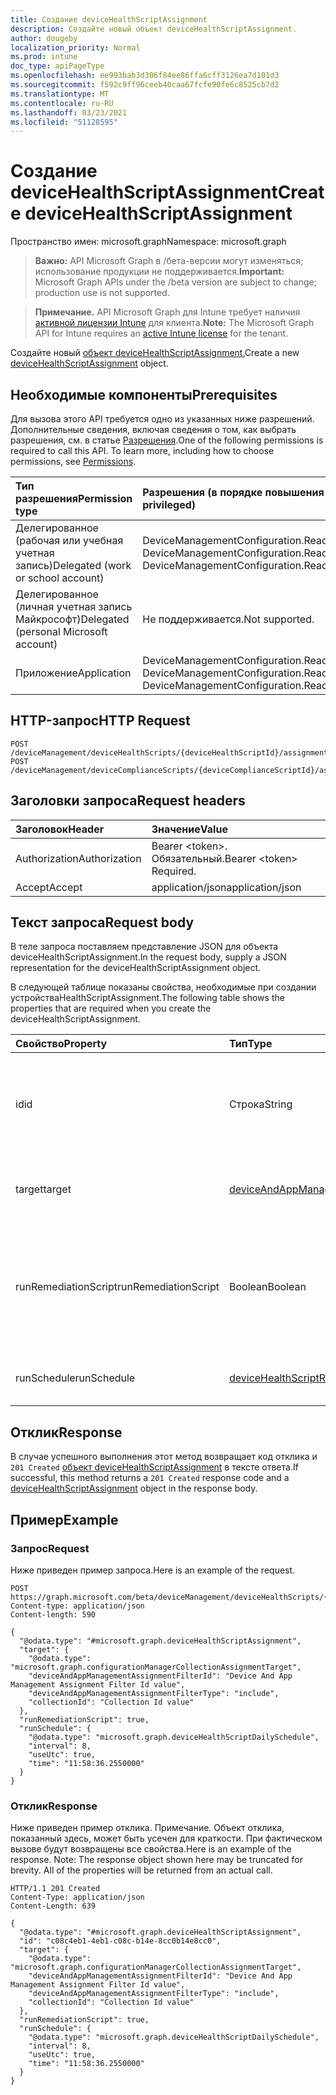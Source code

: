 ```yaml
---
title: Создание deviceHealthScriptAssignment
description: Создайте новый объект deviceHealthScriptAssignment.
author: dougeby
localization_priority: Normal
ms.prod: intune
doc_type: apiPageType
ms.openlocfilehash: ee993bab3d306f84ee86ffa6cff3126ea7d101d3
ms.sourcegitcommit: f592c9ff96ceeb40caa67fcfe90fe6c8525cb7d2
ms.translationtype: MT
ms.contentlocale: ru-RU
ms.lasthandoff: 03/23/2021
ms.locfileid: "51128595"
---
```

# <a name="create-devicehealthscriptassignment"></a><span data-ttu-id="c2300-103">Создание deviceHealthScriptAssignment</span><span class="sxs-lookup"><span data-stu-id="c2300-103">Create deviceHealthScriptAssignment</span></span>

<span data-ttu-id="c2300-104">Пространство имен: microsoft.graph</span><span class="sxs-lookup"><span data-stu-id="c2300-104">Namespace: microsoft.graph</span></span>

> <span data-ttu-id="c2300-105">**Важно:** API Microsoft Graph в /бета-версии могут изменяться; использование продукции не поддерживается.</span><span class="sxs-lookup"><span data-stu-id="c2300-105">**Important:** Microsoft Graph APIs under the /beta version are subject to change; production use is not supported.</span></span>

> <span data-ttu-id="c2300-106">**Примечание.** API Microsoft Graph для Intune требует наличия [активной лицензии Intune](https://go.microsoft.com/fwlink/?linkid=839381) для клиента.</span><span class="sxs-lookup"><span data-stu-id="c2300-106">**Note:** The Microsoft Graph API for Intune requires an [active Intune license](https://go.microsoft.com/fwlink/?linkid=839381) for the tenant.</span></span>

<span data-ttu-id="c2300-107">Создайте новый [объект deviceHealthScriptAssignment.](../resources/intune-devices-devicehealthscriptassignment.md)</span><span class="sxs-lookup"><span data-stu-id="c2300-107">Create a new [deviceHealthScriptAssignment](../resources/intune-devices-devicehealthscriptassignment.md) object.</span></span>

## <a name="prerequisites"></a><span data-ttu-id="c2300-108">Необходимые компоненты</span><span class="sxs-lookup"><span data-stu-id="c2300-108">Prerequisites</span></span>
<span data-ttu-id="c2300-p101">Для вызова этого API требуется одно из указанных ниже разрешений. Дополнительные сведения, включая сведения о том, как выбрать разрешения, см. в статье [Разрешения](/graph/permissions-reference).</span><span class="sxs-lookup"><span data-stu-id="c2300-p101">One of the following permissions is required to call this API. To learn more, including how to choose permissions, see [Permissions](/graph/permissions-reference).</span></span>

|<span data-ttu-id="c2300-111">Тип разрешения</span><span class="sxs-lookup"><span data-stu-id="c2300-111">Permission type</span></span>|<span data-ttu-id="c2300-112">Разрешения (в порядке повышения привилегий)</span><span class="sxs-lookup"><span data-stu-id="c2300-112">Permissions (from least to most privileged)</span></span>|
|:---|:---|
|<span data-ttu-id="c2300-113">Делегированное (рабочая или учебная учетная запись)</span><span class="sxs-lookup"><span data-stu-id="c2300-113">Delegated (work or school account)</span></span>|<span data-ttu-id="c2300-114">DeviceManagementConfiguration.Read.All, DeviceManagementConfiguration.ReadWrite.All</span><span class="sxs-lookup"><span data-stu-id="c2300-114">DeviceManagementConfiguration.Read.All, DeviceManagementConfiguration.ReadWrite.All</span></span>|
|<span data-ttu-id="c2300-115">Делегированное (личная учетная запись Майкрософт)</span><span class="sxs-lookup"><span data-stu-id="c2300-115">Delegated (personal Microsoft account)</span></span>|<span data-ttu-id="c2300-116">Не поддерживается.</span><span class="sxs-lookup"><span data-stu-id="c2300-116">Not supported.</span></span>|
|<span data-ttu-id="c2300-117">Приложение</span><span class="sxs-lookup"><span data-stu-id="c2300-117">Application</span></span>|<span data-ttu-id="c2300-118">DeviceManagementConfiguration.Read.All, DeviceManagementConfiguration.ReadWrite.All</span><span class="sxs-lookup"><span data-stu-id="c2300-118">DeviceManagementConfiguration.Read.All, DeviceManagementConfiguration.ReadWrite.All</span></span>|

## <a name="http-request"></a><span data-ttu-id="c2300-119">HTTP-запрос</span><span class="sxs-lookup"><span data-stu-id="c2300-119">HTTP Request</span></span>
<!-- {
  "blockType": "ignored"
}
-->
``` http
POST /deviceManagement/deviceHealthScripts/{deviceHealthScriptId}/assignments
POST /deviceManagement/deviceComplianceScripts/{deviceComplianceScriptId}/assignments
```

## <a name="request-headers"></a><span data-ttu-id="c2300-120">Заголовки запроса</span><span class="sxs-lookup"><span data-stu-id="c2300-120">Request headers</span></span>
|<span data-ttu-id="c2300-121">Заголовок</span><span class="sxs-lookup"><span data-stu-id="c2300-121">Header</span></span>|<span data-ttu-id="c2300-122">Значение</span><span class="sxs-lookup"><span data-stu-id="c2300-122">Value</span></span>|
|:---|:---|
|<span data-ttu-id="c2300-123">Authorization</span><span class="sxs-lookup"><span data-stu-id="c2300-123">Authorization</span></span>|<span data-ttu-id="c2300-124">Bearer &lt;token&gt;. Обязательный.</span><span class="sxs-lookup"><span data-stu-id="c2300-124">Bearer &lt;token&gt; Required.</span></span>|
|<span data-ttu-id="c2300-125">Accept</span><span class="sxs-lookup"><span data-stu-id="c2300-125">Accept</span></span>|<span data-ttu-id="c2300-126">application/json</span><span class="sxs-lookup"><span data-stu-id="c2300-126">application/json</span></span>|

## <a name="request-body"></a><span data-ttu-id="c2300-127">Текст запроса</span><span class="sxs-lookup"><span data-stu-id="c2300-127">Request body</span></span>
<span data-ttu-id="c2300-128">В теле запроса поставляем представление JSON для объекта deviceHealthScriptAssignment.</span><span class="sxs-lookup"><span data-stu-id="c2300-128">In the request body, supply a JSON representation for the deviceHealthScriptAssignment object.</span></span>

<span data-ttu-id="c2300-129">В следующей таблице показаны свойства, необходимые при создании устройстваHealthScriptAssignment.</span><span class="sxs-lookup"><span data-stu-id="c2300-129">The following table shows the properties that are required when you create the deviceHealthScriptAssignment.</span></span>

|<span data-ttu-id="c2300-130">Свойство</span><span class="sxs-lookup"><span data-stu-id="c2300-130">Property</span></span>|<span data-ttu-id="c2300-131">Тип</span><span class="sxs-lookup"><span data-stu-id="c2300-131">Type</span></span>|<span data-ttu-id="c2300-132">Описание</span><span class="sxs-lookup"><span data-stu-id="c2300-132">Description</span></span>|
|:---|:---|:---|
|<span data-ttu-id="c2300-133">id</span><span class="sxs-lookup"><span data-stu-id="c2300-133">id</span></span>|<span data-ttu-id="c2300-134">Строка</span><span class="sxs-lookup"><span data-stu-id="c2300-134">String</span></span>|<span data-ttu-id="c2300-135">Ключ объекта назначения скрипта для скрипта устройства.</span><span class="sxs-lookup"><span data-stu-id="c2300-135">Key of the device health script assignment entity.</span></span> <span data-ttu-id="c2300-136">Это свойство доступно только для чтения.</span><span class="sxs-lookup"><span data-stu-id="c2300-136">This property is read-only.</span></span>|
|<span data-ttu-id="c2300-137">target</span><span class="sxs-lookup"><span data-stu-id="c2300-137">target</span></span>|[<span data-ttu-id="c2300-138">deviceAndAppManagementAssignmentTarget</span><span class="sxs-lookup"><span data-stu-id="c2300-138">deviceAndAppManagementAssignmentTarget</span></span>](../resources/intune-shared-deviceandappmanagementassignmenttarget.md)|<span data-ttu-id="c2300-139">Группа Azure Active Directory, нацелив сценарий на</span><span class="sxs-lookup"><span data-stu-id="c2300-139">The Azure Active Directory group we are targeting the script to</span></span>|
|<span data-ttu-id="c2300-140">runRemediationScript</span><span class="sxs-lookup"><span data-stu-id="c2300-140">runRemediationScript</span></span>|<span data-ttu-id="c2300-141">Boolean</span><span class="sxs-lookup"><span data-stu-id="c2300-141">Boolean</span></span>|<span data-ttu-id="c2300-142">Определите, нужно ли запускать только сценарий обнаружения или запускать сценарий обнаружения и сценарий восстановления.</span><span class="sxs-lookup"><span data-stu-id="c2300-142">Determine whether we want to run detection script only or run both detection script and remediation script</span></span>|
|<span data-ttu-id="c2300-143">runSchedule</span><span class="sxs-lookup"><span data-stu-id="c2300-143">runSchedule</span></span>|[<span data-ttu-id="c2300-144">deviceHealthScriptRunSchedule</span><span class="sxs-lookup"><span data-stu-id="c2300-144">deviceHealthScriptRunSchedule</span></span>](../resources/intune-devices-devicehealthscriptrunschedule.md)|<span data-ttu-id="c2300-145">Расписание запуска скрипта для целевой группы</span><span class="sxs-lookup"><span data-stu-id="c2300-145">Script run schedule for the target group</span></span>|



## <a name="response"></a><span data-ttu-id="c2300-146">Отклик</span><span class="sxs-lookup"><span data-stu-id="c2300-146">Response</span></span>
<span data-ttu-id="c2300-147">В случае успешного выполнения этот метод возвращает код отклика и `201 Created` [объект deviceHealthScriptAssignment](../resources/intune-devices-devicehealthscriptassignment.md) в тексте ответа.</span><span class="sxs-lookup"><span data-stu-id="c2300-147">If successful, this method returns a `201 Created` response code and a [deviceHealthScriptAssignment](../resources/intune-devices-devicehealthscriptassignment.md) object in the response body.</span></span>

## <a name="example"></a><span data-ttu-id="c2300-148">Пример</span><span class="sxs-lookup"><span data-stu-id="c2300-148">Example</span></span>

### <a name="request"></a><span data-ttu-id="c2300-149">Запрос</span><span class="sxs-lookup"><span data-stu-id="c2300-149">Request</span></span>
<span data-ttu-id="c2300-150">Ниже приведен пример запроса.</span><span class="sxs-lookup"><span data-stu-id="c2300-150">Here is an example of the request.</span></span>
``` http
POST https://graph.microsoft.com/beta/deviceManagement/deviceHealthScripts/{deviceHealthScriptId}/assignments
Content-type: application/json
Content-length: 590

{
  "@odata.type": "#microsoft.graph.deviceHealthScriptAssignment",
  "target": {
    "@odata.type": "microsoft.graph.configurationManagerCollectionAssignmentTarget",
    "deviceAndAppManagementAssignmentFilterId": "Device And App Management Assignment Filter Id value",
    "deviceAndAppManagementAssignmentFilterType": "include",
    "collectionId": "Collection Id value"
  },
  "runRemediationScript": true,
  "runSchedule": {
    "@odata.type": "microsoft.graph.deviceHealthScriptDailySchedule",
    "interval": 8,
    "useUtc": true,
    "time": "11:58:36.2550000"
  }
}
```

### <a name="response"></a><span data-ttu-id="c2300-151">Отклик</span><span class="sxs-lookup"><span data-stu-id="c2300-151">Response</span></span>
<span data-ttu-id="c2300-p103">Ниже приведен пример отклика. Примечание. Объект отклика, показанный здесь, может быть усечен для краткости. При фактическом вызове будут возвращены все свойства.</span><span class="sxs-lookup"><span data-stu-id="c2300-p103">Here is an example of the response. Note: The response object shown here may be truncated for brevity. All of the properties will be returned from an actual call.</span></span>
``` http
HTTP/1.1 201 Created
Content-Type: application/json
Content-Length: 639

{
  "@odata.type": "#microsoft.graph.deviceHealthScriptAssignment",
  "id": "c08c4eb1-4eb1-c08c-b14e-8cc0b14e8cc0",
  "target": {
    "@odata.type": "microsoft.graph.configurationManagerCollectionAssignmentTarget",
    "deviceAndAppManagementAssignmentFilterId": "Device And App Management Assignment Filter Id value",
    "deviceAndAppManagementAssignmentFilterType": "include",
    "collectionId": "Collection Id value"
  },
  "runRemediationScript": true,
  "runSchedule": {
    "@odata.type": "microsoft.graph.deviceHealthScriptDailySchedule",
    "interval": 8,
    "useUtc": true,
    "time": "11:58:36.2550000"
  }
}
```




